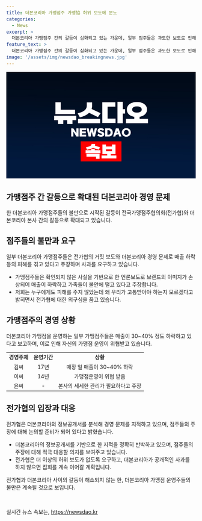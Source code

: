 ```yaml
---
title: 더본코리아 가맹점주 가맹協 허위 보도에 분노
categories:
  - News
excerpt: >
  더본코리아 가맹점주 간의 갈등이 심화되고 있는 가운데, 일부 점주들은 과도한 보도로 인해 매출 하락과 가맹점 생존에 대한 우려를 표명하며 전가협에 대한 비판을 제기하고 있다. 이에 대해 전가협은 더본코리아의 사업 구조 문제를 지적하고 있으며, 더 이상의 허위 보도를 중단할 것을 요구함과 동시에 논의를 통해 해결책을 모색하고 있다. 더본코리아의 현재 상황을 놓고 논란이 계속되고 있는 가운데, 이에 대한 해결책 마련이 시급한 상황임이 부각되고 있다.
feature_text: >
  더본코리아 가맹점주 간의 갈등이 심화되고 있는 가운데, 일부 점주들은 과도한 보도로 인해 매출 하락과 가맹점 생존에 대한 우려를 표명하며 전가협에 대한 비판을 제기하고 있다. 이에 대해 전가협은 더본코리아의 사업 구조 문제를 지적하고 있으며, 더 이상의 허위 보도를 중단할 것을 요구함과 동시에 논의를 통해 해결책을 모색하고 있다. 더본코리아의 현재 상황을 놓고 논란이 계속되고 있는 가운데, 이에 대한 해결책 마련이 시급한 상황임이 부각되고 있다.
image: '/assets/img/newsdao_breakingnews.jpg'
---
```


<p><img src="/assets/img/newsdao_breakingnews.jpg" alt="firstkoreanews 속보" /></p>

<h2>가맹점주 간 갈등으로 확대된 더본코리아 경영 문제</h2>

<p data-ke-size="size16">한 더본코리아 가맹점주들의 불만으로 시작된 갈등이 전국가맹점주협의회(전가협)와 더본코리아 본사 간의 갈등으로 확대되고 있습니다.</p>

<h2>점주들의 불만과 요구</h2>

<p data-ke-size="size16">일부 더본코리아 가맹점주들은 전가협의 거짓 보도와 더본코리아 경영 문제로 매출 하락 등의 피해를 겪고 있다고 주장하며 사과를 요구하고 있습니다.</p>

<ul>
<li>가맹점주들은 확인되지 않은 사실을 기반으로 한 언론보도로 브랜드의 이미지가 손상되어 매출이 하락하고 가족들이 불안에 떨고 있다고 주장합니다.</li>
<li>저희는 누구에게도 피해를 주지 않았는데 왜 우리가 고통받아야 하는지 모르겠다고 밝히면서 전가협에 대한 의구심을 품고 있습니다.</li>
</ul>

<h2>가맹점주의 경영 상황</h2>

<p data-ke-size="size16">더본코리아 가맹점을 운영하는 일부 가맹점주들은 매출이 30~40% 정도 하락하고 있다고 보고하며, 이로 인해 자신의 가맹점 운영이 위협받고 있습니다.</p>

<table>
<tr>
<td style="text-align: center; height: 17px;"><b>경영주체</b></td>
<td style="text-align: center; height: 17px;"><b>운영기간</b></td>
<td style="text-align: center; height: 17px;"><b>상황</b></td>
</tr>
<tr>
<td style="text-align: center; height: 17px;">김씨</td>
<td style="text-align: center; height: 17px;">17년</td>
<td style="text-align: center; height: 17px;">매장 일 매출이 30~40% 하락</td>
</tr>
<tr>
<td style="text-align: center; height: 17px;">이씨</td>
<td style="text-align: center; height: 17px;">14년</td>
<td style="text-align: center; height: 17px;">가맹점운영이 위협 받음</td>
</tr>
<tr>
<td style="text-align: center; height: 17px;">윤씨</td>
<td style="text-align: center; height: 17px;">-</td>
<td style="text-align: center; height: 17px;">본사의 세세한 관리가 필요하다고 주장</td>
</tr>
</table>

<h2>전가협의 입장과 대응</h2>

<p data-ke-size="size16">전가협은 더본코리아의 정보공개서를 분석해 경영 문제를 지적하고 있으며, 점주들의 주장에 대해 논의할 준비가 되어 있다고 밝혔습니다.</p>

<ul>
<li>더본코리아의 정보공개서를 기반으로 한 지적을 정확히 반박하고 있으며, 점주들의 주장에 대해 적극 대응할 의지를 보여주고 있습니다.</li>
<li>전가협은 더 이상의 허위 보도가 없도록 요구하고, 더본코리아가 공개적인 사과를 하지 않으면 집회를 계속 이어갈 계획입니다.</li>
</ul>

<p data-ke-size="size16">전가협과 더본코리아 사이의 갈등이 해소되지 않는 한, 더본코리아 가맹점 운영주들의 불만은 계속될 것으로 보입니다.</p>

<p data-ke-size="size16">&nbsp;</p>
실시간 뉴스 속보는, <a href="https://newsdao.kr" rel="dofollow">https://newsdao.kr</a>


